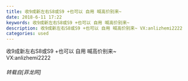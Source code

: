 ```yaml
---
title: 收9成新左右S8或S9 +也可以 自用 喊高价别来~
date: 2018-6-11 17:22
keywords: 收9成新左右S8或S9 +也可以 自用 喊高价别来~
description: 收9成新左右S8或S9 +也可以 自用 喊高价别来~ VX:anlizhemi2222 
categories: used
---
```

<td class="t_f" id="postmessage_1411658">

收9成新左右S8或S9 +也可以 自用 喊高价别来~ <br/>
VX:anlizhemi2222 </td>
###### 转载自[菲龙网]
